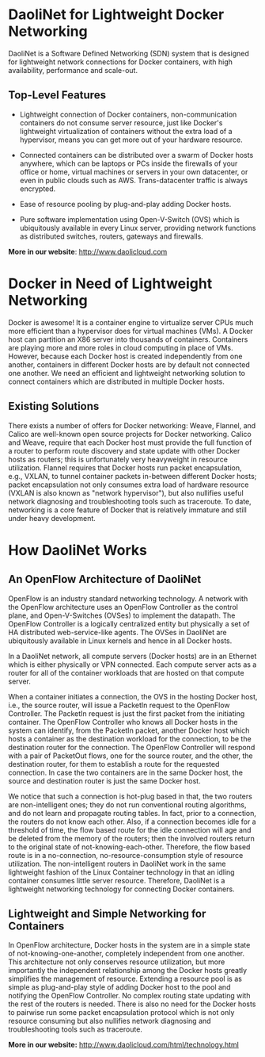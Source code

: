 DaoliNet for Lightweight Docker Networking
=================

DaoliNet is a Software Defined Networking (SDN) system that is designed for lightweight network connections for Docker containers, with high availability, performance and scale-out.

Top-Level Features
------------------
* Lightweight connection of Docker containers, non-communication containers do not consume server resource, just like Docker's lightweight virtualization of containers without the extra load of a hypervisor, means you can get more out of your hardware resource.

* Connected containers can be distributed over a swarm of Docker hosts anywhere, which can be laptops or PCs inside the firewalls of your office or home, virtual machines or servers in your own datacenter, or even in public clouds such as AWS. Trans-datacenter traffic is always encrypted.

* Ease of resource pooling by plug-and-play adding Docker hosts.

* Pure software implementation using Open-V-Switch (OVS) which is ubiquitously available in every Linux server, providing network functions as distributed switches, routers, gateways and firewalls.

**More in our website**:  http://www.daolicloud.com

Docker in Need of Lightweight Networking
=================

Docker is awesome! It is a container engine to virtualize server CPUs much more efficient than a hypervisor does for virtual machines (VMs). A Docker host can partition an X86 server into thousands of containers. Containers are playing more and more roles in cloud computing in place of VMs. However, because each Docker host is created independently from one another, containers in different Docker hosts are by default not connected one another. We need an efficient and lightweight networking solution to connect containers which are distributed in multiple Docker hosts.

Existing Solutions
------------------
There exists a number of offers for Docker networking: Weave, Flannel, and Calico are well-known open source projects for Docker networking. Calico and Weave, require that each Docker host must provide the full function of a router to perform route discovery and state update with other Docker hosts as routers; this is unfortunately very heavyweight in resource utilization. Flannel requires that Docker hosts run packet encapsulation, e.g., VXLAN, to tunnel container packets in-between different Docker hosts; packet encapsulation not only consumes extra load of hardware resource (VXLAN is also known as "network hypervisor"), but also nullifies useful network diagnosing and troubleshooting tools such as traceroute. To date, networking is a core feature of Docker that is relatively immature and still under heavy development.

How DaoliNet Works
==================

An OpenFlow Architecture of DaoliNet
-------
OpenFlow is an industry standard networking technology. A network with the OpenFlow architecture uses an OpenFlow Controller as the control plane, and Open-V-Switches (OVSes) to implement the datapath. The OpenFlow Controller is a logically centralized entity but physically a set of HA distributed web-service-like agents. The OVSes in DaoliNet are ubiquitously available in Linux kernels and hence in all Docker hosts.

In a DaoliNet network, all compute servers (Docker hosts) are in an Ethernet which is either physically or VPN connected. Each compute server acts as a router for all of the container workloads that are hosted on that compute server.

When a container initiates a connection, the OVS in the hosting Docker host, i.e., the source router, will issue a PacketIn request to the OpenFlow Controller. The PacketIn request is just the first packet from the initiating container. The OpenFlow Controller who knows all Docker hosts in the system can identify, from the PacketIn packet, another Docker host which hosts a container as the destination workload for the connection, to be the destination router for the connection. The OpenFlow Controller will respond with a pair of PacketOut flows, one for the source router, and the other, the destination router, for them to establish a route for the requested connection. In case the two containers are in the same Docker host, the source and destination router is just the same Docker host.

We notice that such a connection is hot-plug based in that, the two routers are non-intelligent ones; they do not run conventional routing algorithms, and do not learn and propagate routing tables. In fact, prior to a connection, the routers do not know each other. Also, if a connection becomes idle for a threshold of time, the flow based route for the idle connection will age and be deleted from the memory of the routers; then the involved routers return to the original state of not-knowing-each-other. Therefore, the flow based route is in a no-connection, no-resource-consumption style of resource utilization. The non-intelligent routers in DaoliNet work in the same lightweight fashion of the Linux Container technology in that an idling container consumes little server resource. Therefore, DaoliNet is a lightweight networking technology for connecting Docker containers.

Lightweight and Simple Networking for Containers
----------
In OpenFlow architecture, Docker hosts in the system are in a simple state of not-knowing-one-another, completely independent from one another. This architecture not only conserves resource utilization, but more importantly the independent relationship among the Docker hosts greatly simplifies the management of resource. Extending a resource pool is as simple as plug-and-play style of adding Docker host to the pool and notifying the OpenFlow Controller. No complex routing state updating with the rest of the routers is needed. There is also no need for the Docker hosts to pairwise run some packet encapsulation protocol which is not only resource consuming but also nullifies network diagnosing and troubleshooting tools such as traceroute.

**More in our website:** http://www.daolicloud.com/html/technology.html
